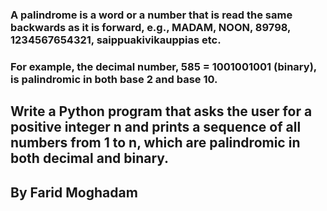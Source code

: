 ### A palindrome is a word or a number that is read the same backwards as it is forward, e.g., MADAM, NOON, 89798, 1234567654321, saippuakivikauppias etc. 

### For example, the decimal number, 585 = 1001001001 (binary), is palindromic in both base 2 and base 10.

## Write a Python program that asks the user for a positive integer n and prints a sequence of all numbers from 1 to n, which are palindromic in both decimal and binary.
## By Farid Moghadam
